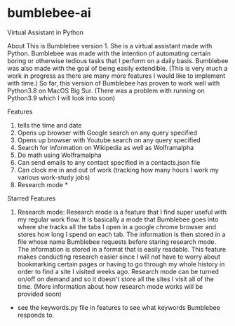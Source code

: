 # bumblebee-ai
Virtual Assistant in Python

About
This is Bumblebee version 1. She is a virtual assistant made with Python. Bumblebee was made with the intention of automating certain boring or otherwise tedious tasks that I perform on a daily basis.
Bumblebee was also made with the goal of being easily extendible. (This is very much a work in progress as there are many more features I would like to implement with time.)
So far, this version of Bumblebee has proven to work well with Python3.8 on MacOS Big Sur. (There was a problem with running on Python3.9 which I will look into soon)

Features
1) tells the time and date
2) Opens up browser with Google search on any query specified
3) Opens up browser with Youtube search on any query specified
4) Search for information on Wikipedia as well as Wolframalpha
5) Do math using Wolframalpha
6) Can send emails to any contact specified in a contacts.json file
7) Can clock me in and out of work (tracking how many hours I work my various work-study jobs)
8) Research mode *

Starred Features
1) Research mode: Research mode is a feature that I find super useful with my regular work flow. It is basically a mode that Bumblebee goes into where she tracks all the tabs I open in a google chrome 
browser and stores how long I spend on each tab. The information is then stored in a file whose name Bumblebee requests before staring research mode. The information is stored in a format that is easily
readable. This feature makes conducting research easier since I will not have to worry about bookmarking certain pages or having to go through my whole history in order to find a site I visited weeks ago.
Research mode can be turned on/off on demand and so it doesn't store all the sites I visit all of the time.
(More information about how research mode works will be provided soon)

* see the keywords.py file in features to see what keywords Bumblebee responds to.  



